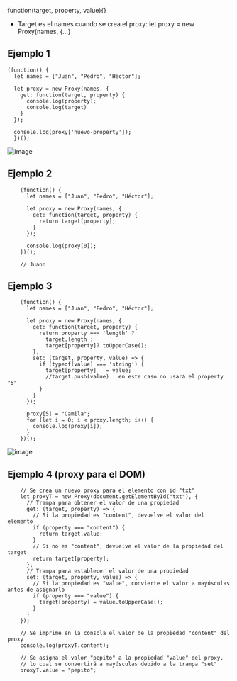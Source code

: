 
 function(target, property, value){}
 * Target es el names cuando se crea el proxy:
    let proxy = new Proxy(names, {...}
## Ejemplo 1    
    (function() {
      let names = ["Juan", "Pedro", "Héctor"];
    
      let proxy = new Proxy(names, {
        get: function(target, property) {
          console.log(property);
          console.log(target)
        }
      });
    
      console.log(proxy['nuevo-property']);
      })();

![image](https://github.com/user-attachments/assets/aecd8353-2ecf-4f0a-b66f-6ff881873fb9)

## Ejemplo 2

        (function() {
          let names = ["Juan", "Pedro", "Héctor"];
        
          let proxy = new Proxy(names, {
            get: function(target, property) {
              return target[property];
            }
          });
        
          console.log(proxy[0]);
        })();

        // Juann

## Ejemplo 3

        (function() {
          let names = ["Juan", "Pedro", "Héctor"];
        
          let proxy = new Proxy(names, {
            get: function(target, property) {
              return property === 'length' ?
                target.length :
                target[property]?.toUpperCase();
            },
            set: (target, property, value) => {
              if (typeof(value) === 'string') {
                target[property]   = value;   
                //target.push(value)   en este caso no usará el property "5"
              }
            }
          });
          
          proxy[5] = "Camila";
          for (let i = 0; i < proxy.length; i++) {
            console.log(proxy[i]);
          }
        })();

![image](https://github.com/user-attachments/assets/f0d5401b-cc1e-4103-bb0c-65b64a7ca3ec)

## Ejemplo 4 (proxy para el DOM)

        // Se crea un nuevo proxy para el elemento con id "txt"
        let proxyT = new Proxy(document.getElementById("txt"), {
          // Trampa para obtener el valor de una propiedad
          get: (target, property) => {
            // Si la propiedad es "content", devuelve el valor del elemento
            if (property === "content") {
              return target.value;
            }
            // Si no es "content", devuelve el valor de la propiedad del target
            return target[property];
          },
          // Trampa para establecer el valor de una propiedad
          set: (target, property, value) => {
            // Si la propiedad es "value", convierte el valor a mayúsculas antes de asignarlo
            if (property === "value") {
              target[property] = value.toUpperCase();
            }
          }
        });
        
        // Se imprime en la consola el valor de la propiedad "content" del proxy
        console.log(proxyT.content);
        
        // Se asigna el valor "pepito" a la propiedad "value" del proxy,
        // lo cual se convertirá a mayúsculas debido a la trampa "set"
        proxyT.value = "pepito";
